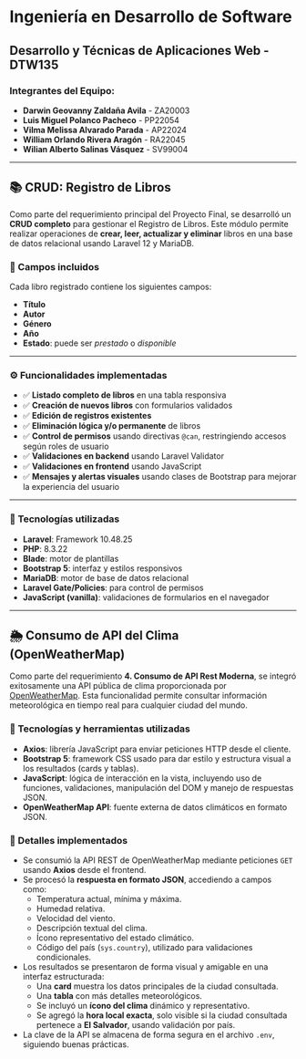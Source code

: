# Ingeniería en Desarrollo de Software

## Desarrollo y Técnicas de Aplicaciones Web - DTW135

### Integrantes del Equipo:

- **Darwin Geovanny Zaldaña Avila**  - ZA20003
- **Luis Miguel Polanco Pacheco**    - PP22054
- **Vilma Melissa Alvarado Parada**  - AP22024
- **William Orlando Rivera Aragón**  - RA22045
- **Wilian Alberto Salinas Vásquez** - SV99004

---

## 📚 CRUD: Registro de Libros
 
Como parte del requerimiento principal del Proyecto Final, se desarrolló un **CRUD completo** para gestionar el Registro de Libros. Este módulo permite realizar operaciones de **crear, leer, actualizar y eliminar** libros en una base de datos relacional usando Laravel 12 y MariaDB.
 
### 🧾 Campos incluidos
 
Cada libro registrado contiene los siguientes campos:
 
- **Título**
- **Autor**
- **Género**
- **Año**
- **Estado**: puede ser _prestado_ o _disponible_
 
---
 
### ⚙️ Funcionalidades implementadas
 
- ✅ **Listado completo de libros** en una tabla responsiva
- ✅ **Creación de nuevos libros** con formularios validados
- ✅ **Edición de registros existentes**
- ✅ **Eliminación lógica y/o permanente** de libros
- ✅ **Control de permisos** usando directivas `@can`, restringiendo accesos según roles de usuario
- ✅ **Validaciones en backend** usando Laravel Validator
- ✅ **Validaciones en frontend** usando JavaScript
- ✅ **Mensajes y alertas visuales** usando clases de Bootstrap para mejorar la experiencia del usuario
 
---
 
### 💾 Tecnologías utilizadas
 
- **Laravel**: Framework 10.48.25
- **PHP**: 8.3.22
- **Blade**: motor de plantillas
- **Bootstrap 5**: interfaz y estilos responsivos
- **MariaDB**: motor de base de datos relacional
- **Laravel Gate/Policies**: para control de permisos
- **JavaScript (vanilla)**: validaciones de formularios en el navegador
 
---
 
## 🌦️ Consumo de API del Clima (OpenWeatherMap)
 
Como parte del requerimiento **4. Consumo de API Rest Moderna**, se integró exitosamente una API pública de clima proporcionada por [OpenWeatherMap](https://openweathermap.org/api). Esta funcionalidad permite consultar información meteorológica en tiempo real para cualquier ciudad del mundo.
 
### 🔧 Tecnologías y herramientas utilizadas
 
- **Axios**: librería JavaScript para enviar peticiones HTTP desde el cliente.
- **Bootstrap 5**: framework CSS usado para dar estilo y estructura visual a los resultados (cards y tablas).
- **JavaScript**: lógica de interacción en la vista, incluyendo uso de funciones, validaciones, manipulación del DOM y manejo de respuestas JSON.
- **OpenWeatherMap API**: fuente externa de datos climáticos en formato JSON.
 
### 📌 Detalles implementados
 
- Se consumió la API REST de OpenWeatherMap mediante peticiones `GET` usando **Axios** desde el frontend.
- Se procesó la **respuesta en formato JSON**, accediendo a campos como:
  - Temperatura actual, mínima y máxima.
  - Humedad relativa.
  - Velocidad del viento.
  - Descripción textual del clima.
  - Ícono representativo del estado climático.
  - Código del país (`sys.country`), utilizado para validaciones condicionales.
- Los resultados se presentaron de forma visual y amigable en una interfaz estructurada:
  - Una **card** muestra los datos principales de la ciudad consultada.
  - Una **tabla** con más detalles meteorológicos.
  - Se incluyó un **ícono del clima** dinámico y representativo.
  - Se agregó la **hora local exacta**, solo visible si la ciudad consultada pertenece a **El Salvador**, usando validación por país.
- La clave de la API se almacena de forma segura en el archivo `.env`, siguiendo buenas prácticas.
